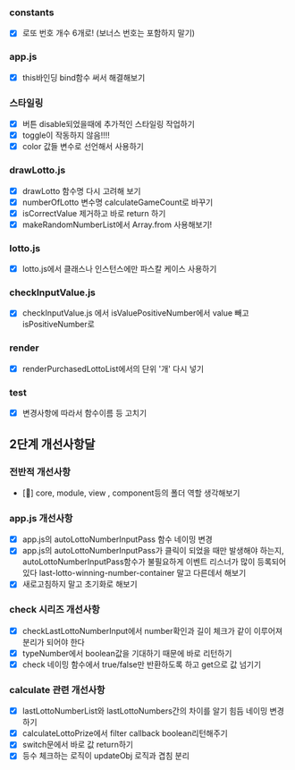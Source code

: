 ### constants

- [x] 로또 번호 개수 6개로! (보너스 번호는 포함하지 말기)

### app.js

- [x] this바인딩 bind함수 써서 해결해보기

### 스타일링

- [x] 버튼 disable되었을때에 추가적인 스타일링 작업하기
- [x] toggle이 작동하지 않음!!!!
- [x] color 값들 변수로 선언해서 사용하기

### drawLotto.js

- [x] drawLotto 함수명 다시 고려해 보기
- [x] numberOfLotto 변수명 calculateGameCount로 바꾸기
- [x] isCorrectValue 제거하고 바로 return 하기
- [x] makeRandomNumberList에서 Array.from 사용해보기!

### lotto.js

- [x] lotto.js에서 클래스나 인스턴스에만 파스칼 케이스 사용하기

### checkInputValue.js

- [x] checkInputValue.js 에서 isValuePositiveNumber에서 value 빼고 isPositiveNumber로

### render

- [x] renderPurchasedLottoList에서의 단위 '개' 다시 넣기

### test

- [x] 변경사항에 따라서 함수이름 등 고치기

## 2단계 개선사항달

### 전반적 개선사항

- [🔺] core, module, view , component등의 폴더 역할 생각해보기

### app.js 개선사항

- [x] app.js의 autoLottoNumberInputPass 함수 네이밍 변경
- [x] app.js의 autoLottoNumberInputPass가 클릭이 되었을 때만 발생해야 하는지, autoLottoNumberInputPass함수가 불필요하게 이벤트 리스너가 많이 등록되어 있다 last-lotto-winning-number-container 말고 다른데서 해보기
- [x] 새로고침하지 말고 초기화로 해보기

### check 시리즈 개선사항

- [x] checkLastLottoNumberInput에서 number확인과 길이 체크가 같이 이루어져 분리가 되어야 한다
- [x] typeNumber에서 boolean값을 기대하기 때문에 바로 리턴하기
- [x] check 네이밍 함수에서 true/false만 반환하도록 하고 get으로 값 넘기기

### calculate 관련 개선사항

- [x] lastLottoNumberList와 lastLottoNumbers간의 차이를 알기 힘듬 네이밍 변경하기
- [x] calculateLottoPrize에서 filter callback boolean리턴해주기
- [x] switch문에서 바로 값 return하기
- [x] 등수 체크하는 로직이 updateObj 로직과 겹침 분리
